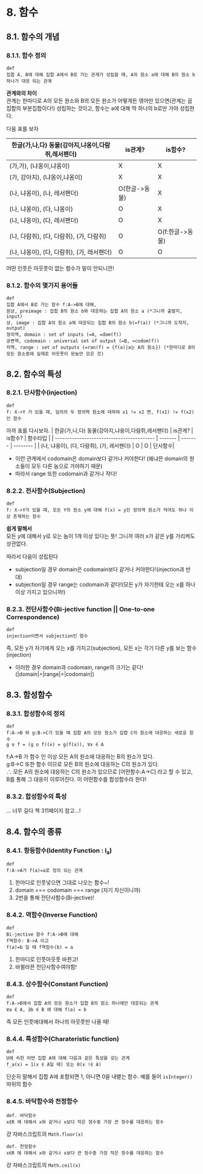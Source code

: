 # 8. 함수

## 8.1. 함수의 개념

### 8.1.1. 함수 정의

```
def
집합 A, B에 대해 집합 A에서 B로 가는 관계가 성립할 때, A의 원소 a에 대해 B의 원소 b 하나가 대응 되는 관계
```

**관계와의 차이**\
관계는 한마디로 A의 모든 원소와 B의 모든 원소가 어떻게든 엮어만 있으면(관계는 곱집합의 부분집합이다!) 성립하는 것이고, 함수는 a에 대해 딱 하나의 b로만 가야 성립한다.

다음 표를 보자

| 한글(가,나,다) 동물(강아지,냐옹이,다람쥐,레서팬더) | is관계?       | is함수?         |
| -------------------------------------------------- | ------------- | --------------- |
| (가,가), (냐옹이,냐옹이)                           | X             | X               |
| (가, 강아지), (냐옹이,냐옹이)                      | X             | X               |
| (나, 냐옹이), (나, 레서팬더)                       | O(한글->동물) | X               |
| (나, 냐옹이), (다, 냐옹이)                         | O             | X               |
| (나, 냐옹이), (다, 레서팬더)                       | O             | X               |
| (나, 다람쥐), (다, 다람쥐), (가, 다람쥐)           | O             | O(f:한글->동물) |
| (나, 냐옹이), (다, 다람쥐), (가, 레서팬더)         | O             | O               |

어떤 인풋은 아웃풋이 없는 함수가 말이 안되니깐!

### 8.1.2. 함수의 몇가지 용어들

```
def
집합 A에서 B로 가는 함수 f:A->B에 대해,
원상, preimage : 집합 B의 원소 b와 대응하는 집합 A의 원소 a (*그니까 출발지, input)
상, image : 집합 A의 원소 a에 대응되는 집합 B의 원소 b(=f(a)) (*그니까 도착지, output)
정의역, domain : set of inputs (=A, =dom(f))
공변역, codomain : universal set of output (=B, =codom(f))
치역, range : set of outputs (=ran(f) = {f(a)|a는 A의 원소}) (*한마디로 B의 모든 원소중에 실제로 아웃풋이 된놈만 모은 것)
```

## 8.2. 함수의 특성

### 8.2.1. 단사함수(injection)

```
def
f: X->Y 가 있을 때, 임의의 두 정의역 원소에 대하여 x1 != x2 면, f(x1) != f(x2)인 함수
```

아까 표를 다시보자.
| 한글(가,나,다) 동물(강아지,냐옹이,다람쥐,레서팬더) | is관계? | is함수? | 함수타입 |
| ----------------------------------------- | ------- | ------- | -------- |
| (나, 냐옹이), (다, 다람쥐), (가, 레서팬더) | O | O | 단사함수|

- 이런 관계에서 codomain은 domain보다 같거나 커야한다! (왜냐믄 domain의 원소들이 모두 다른 놈으로 가야하기 때문)
- 따라서 range 또한 codomain과 같거나 작다!

### 8.2.2. 전사함수(Subjection)

```
def
f: X->Y가 있을 때, 모든 Y의 원소 y에 대해 f(x) = y인 정의역 원소가 적어도 하나 이상 존재하는 함수
```

**쉽게 말해서**\
모든 y에 대해서 y로 오는 놈이 1개 이상 있다는 뜻! 그니까 여러 x가 같은 y를 가리켜도 상관없다.

따라서 다음이 성립된다

- subjection일 경우 domain은 codomain보다 같거나 커야한다!(injection과 반대)
- subjection일 경우 range는 codomain과 같다!(모든 y가 자기한테 오는 x를 하나 이상 가지고 있으니까!)

### 8.2.3. 전단사함수(Bi-jective function || One-to-one Correspondence)

```
def
injection이면서 subjection인 함수
```

즉, 모든 y가 자기에게 오는 x를 가지고(subjection), 모든 x는 각기 다른 y를 보는 함수(injection)

- 이러한 경우 domain과 codomain, range의 크기는 같다!(|domain|=|range|=|codomain|)

## 8.3. 함성함수

### 8.3.1. 합성함수의 정의

```
def
f:A->B 와 g:B->C가 있을 때 집합 A의 모든 원소가 집합 C의 원소에 대응하는 새로운 함수
g ο f = (g ο f)(x) = g(f(x)), ∀x ∈ A
```

f:A->B 가 함수 인 이상 모든 A의 원소에 대응하는 B의 원소가 있다.\
g:B->C 또한 함수 이므로 모든 B의 원소에 대응하는 C의 원소가 있다.\
∴ 모든 A의 원소에 대응하는 C의 원소가 있으므로 [어떤함수:A->C] 라고 할 수 있고, B를 통해 그 대응이 이루어진다. 이 어떤함수를 합성함수라 한다!

### 8.3.2. 합성함수의 특성

... 너무 길다 책 311페이지 참고...!

## 8.4. 함수의 종류

### 8.4.1. 항등함수(Identity Function : I<sub>a</sub>)

```
def
f:A->A가 f(a)=a로 정의 되는 관계
```

1. 한마디로 인풋넣으면 그대로 나오는 함수~!
2. domain === codomain === range (자기 자신이니까)
3. 2번을 통해 전단사함수(Bi-jective)!

### 8.4.2. 역함수(Inverse Function)

```
def
Bi-jective 함수 f:A->B에 대해
f역함수: B->A 이고
f(a)=b 일 때 f역함수(b) = a
```

1. 한마디로 인풋아웃풋 바뀐고!
2. 바뀔라믄 전단사함수여야함!

### 8.4.3. 상수함수(Constant Function)

```
def
f:A->B에서 집합 A의 모든 원소가 집합 B의 원소 하나에만 대응되는 관계
∀a ∈ A, ∃b ∈ B 에 대해 f(a) = b
```

즉 모든 인풋에대해서 하나의 아웃풋만 나올 때!

### 8.4.4. 특성함수(Charateristic function)

```
def
U에 속한 어떤 집합 A에 대해 다음과 같은 특성을 갖는 관계
f_a(x) = 1(x ∈ A일 때) 또는 0(x !∈ A)
```

단순히 말해서 집합 A에 포함되면 1, 아니면 0을 내뱉는 함수.
예를 들어 `isInteger()` 따위의 함수

### 8.4.5. 바닥함수와 천정함수

```
def. 바닥함수
x∈R 에 대해서 x와 같거나 x보다 작은 정수중 가장 큰 정수를 대응하는 함수
```

걍 자바스크립트의 `Math.floor(x)`

```
def. 천정함수
x∈R 에 대해서 x와 같거나 x보다 큰 정수중 가장 작은 정수를 대응하는 함수
```

걍 자바스크립트의 `Math.ceil(x)`
